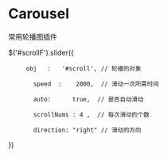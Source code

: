 # Carousel

常用轮播图插件

$('#scrollF').slider({

	     obj   :   '#scroll', // 轮播的对象
	     
		   speed  :    2000,  // 滑动一次所需时间
		   
		   auto:      true,  // 是否自动滑动
		   
		   scrollNums : 4 ,  // 每次滑动的个数
		   
		   direction: "right" // 滑动的方向
		   
})
